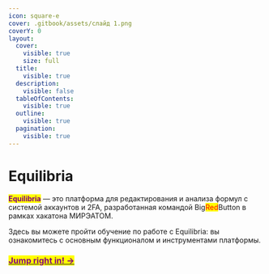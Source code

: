 ```yaml
---
icon: square-e
cover: .gitbook/assets/слайд 1.png
coverY: 0
layout:
  cover:
    visible: true
    size: full
  title:
    visible: true
  description:
    visible: false
  tableOfContents:
    visible: true
  outline:
    visible: true
  pagination:
    visible: true
---
```


# Equilibria

<mark style="color:purple;">**Equilibria**</mark> — это платформа для редактирования и анализа формул с системой аккаунтов и 2FA, разработанная командой Big<mark style="color:red;">Red</mark>Button в рамках хакатона МИРЭАТОМ.&#x20;

Здесь вы можете пройти обучение по работе с Equilibria: вы ознакомитесь с основным функционалом и инструментами платформы.&#x20;

### [<mark style="color:purple;">Jump right in! -></mark>](obuchenie-po-platforme/dobro-pozhalovat.md)
